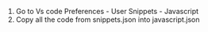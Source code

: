 1. Go to Vs code Preferences - User Snippets - Javascript
2. Copy all the code from snippets.json into javascript.json
